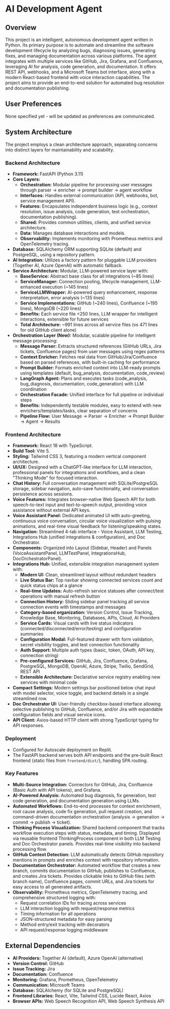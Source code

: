 # AI Development Agent

## Overview
This project is an intelligent, autonomous development agent written in Python. Its primary purpose is to automate and streamline the software development lifecycle by analyzing bugs, diagnosing issues, generating fixes, and managing documentation across various platforms. The agent integrates with multiple services like GitHub, Jira, Grafana, and Confluence, leveraging AI for analysis, code generation, and documentation. It offers REST API, webhooks, and a Microsoft Teams bot interface, along with a modern React-based frontend with voice interaction capabilities. The project aims to provide an end-to-end solution for automated bug resolution and documentation publishing.

## User Preferences
None specified yet - will be updated as preferences are communicated.

## System Architecture
The project employs a clean architecture approach, separating concerns into distinct layers for maintainability and scalability.

### Backend Architecture
-   **Framework:** FastAPI (Python 3.11)
-   **Core Layers:**
    -   **Orchestration:** Modular pipeline for processing user messages through parser → enricher → prompt builder → agent workflow
    -   **Interfaces:** Handles external communication (API, webhooks, bot, service management API).
    -   **Features:** Encapsulates independent business logic (e.g., context resolution, issue analysis, code generation, test orchestration, documentation publishing).
    -   **Shared:** Provides common utilities, clients, and unified service architecture.
    -   **Data:** Manages database interactions and models.
    -   **Observability:** Implements monitoring with Prometheus metrics and OpenTelemetry tracing.
-   **Database:** SQLAlchemy ORM supporting SQLite (default) and PostgreSQL, using a repository pattern.
-   **AI Integration:** Utilizes a factory pattern for pluggable LLM providers (Together AI, Azure OpenAI) with automatic fallback.
-   **Service Architecture:** Modular, LLM-powered service layer with:
    -   **BaseService:** Abstract base class for all integrations (~85 lines)
    -   **ServiceManager:** Connection pooling, lifecycle management, LLM-enhanced execution (~145 lines)
    -   **ServiceLLMWrapper:** AI-powered query enhancement, response interpretation, error analysis (~135 lines)
    -   **Service Implementations:** GitHub (~240 lines), Confluence (~195 lines), MongoDB (~220 lines)
    -   **Benefits:** Each service file <250 lines, LLM wrapper for intelligent interactions, extensible for future services
    -   **Total Architecture:** ~991 lines across all service files (vs 471 lines for old GitHub client alone)
-   **Orchestration Layer (New):** Modular, scalable pipeline for intelligent message processing:
    -   **Message Parser:** Extracts structured references (GitHub URLs, Jira tickets, Confluence pages) from user messages using regex patterns
    -   **Context Enricher:** Fetches real data from GitHub/Jira/Confluence based on parsed references, with built-in caching for performance
    -   **Prompt Builder:** Formats enriched context into LLM-ready prompts using templates (default, bug_analysis, documentation, code_review)
    -   **LangGraph Agent:** Plans and executes tasks (code_analysis, bug_diagnosis, documentation, code_generation) with LLM coordination
    -   **Orchestration Facade:** Unified interface for full pipeline or individual steps
    -   **Benefits:** Independently testable modules, easy to extend with new enrichers/templates/tasks, clear separation of concerns
    -   **Pipeline Flow:** User Message → Parser → Enricher → Prompt Builder → Agent → Results

### Frontend Architecture
-   **Framework:** React 18 with TypeScript.
-   **Build Tool:** Vite 5.
-   **Styling:** Tailwind CSS 3, featuring a modern vertical component architecture.
-   **UI/UX:** Designed with a ChatGPT-like interface for LLM interaction, professional panels for integrations and workflows, and a clean "Thinking Mode" for focused interaction.
-   **Chat History:** Full conversation management with SQLite/PostgreSQL storage, sidebar navigation, auto-save functionality, and conversation persistence across sessions.
-   **Voice Features:** Integrates browser-native Web Speech API for both speech-to-text input and text-to-speech output, providing voice assistance without external API keys.
-   **Voice Assistant Panel:** Dedicated animated UI with auto-greeting, continuous voice conversation, circular voice visualization with pulsing animations, and real-time visual feedback for listening/speaking states.
-   **Navigation:** Streamlined 4-tab interface - Voice Assistant, LLM Testing, Integrations Hub (unified integrations & configuration), and Doc Orchestrator.
-   **Components:** Organized into Layout (Sidebar, Header) and Panels (VoiceAssistantPanel, LLMTestPanel, IntegrationsHub, DocOrchestratorPanel).
-   **Integrations Hub:** Unified, extensible integration management system with:
    -   **Modern UI:** Clean, streamlined layout without redundant headers
    -   **Live Status Bar:** Top navbar showing connected services count and quick status chips at a glance
    -   **Real-time Updates:** Auto-refresh service statuses after connect/test operations with manual refresh button
    -   **Connection History:** Sliding sidebar panel tracking all service connection events with timestamps and messages
    -   **Category-based organization:** Version Control, Issue Tracking, Knowledge Base, Monitoring, Databases, APIs, Cloud, AI Providers
    -   **Service Cards:** Visual cards with live status indicators (connected/disconnected/error/testing) and configuration summaries
    -   **Configuration Modal:** Full-featured drawer with form validation, secret visibility toggles, and test connection functionality
    -   **Auth Support:** Multiple auth types (basic, token, OAuth, API key, connection string)
    -   **Pre-configured Services:** GitHub, Jira, Confluence, Grafana, PostgreSQL, MongoDB, OpenAI, Azure, Stripe, Twilio, SendGrid, REST API
    -   **Extensible Architecture:** Declarative service registry enabling new services with minimal code
-   **Compact Settings:** Modern settings bar positioned below chat input with model selector, voice toggle, and backend details in a single streamlined row.
-   **Doc Orchestrator UI:** User-friendly checkbox-based interface allowing selective publishing to GitHub, Confluence, and/or Jira with expandable configuration fields and visual service icons.
-   **API Client:** Axios-based HTTP client with strong TypeScript typing for API responses.

### Deployment
-   Configured for Autoscale deployment on Replit.
-   The FastAPI backend serves both API endpoints and the pre-built React frontend (static files from `frontend/dist/`), handling SPA routing.

### Key Features
-   **Multi-Source Integration:** Connectors for GitHub, Jira, Confluence (Basic Auth with API tokens), and Grafana.
-   **AI-Powered Analysis:** Automated bug diagnosis, fix generation, test code generation, and documentation generation using LLMs.
-   **Automated Workflows:** End-to-end processes for context enrichment, root cause analysis, code fix generation, pull request creation, and command-driven documentation orchestration (analysis → generation → commit → publish → ticket).
-   **Thinking Process Visualization:** Shared backend component that tracks workflow execution steps with status, metadata, and timing. Displayed via reusable frontend ThinkingProcess component in both LLM Testing and Doc Orchestrator panels. Provides real-time visibility into backend processing flow.
-   **GitHub Context Detection:** LLM automatically detects GitHub repository mentions in prompts and enriches context with repository information.
-   **Documentation Orchestrator:** Automated workflow that creates a new branch, commits documentation to GitHub, publishes to Confluence, and creates Jira tickets. Provides clickable links to GitHub files (with branch name), Confluence pages, commit URLs, and Jira tickets for easy access to all generated artifacts.
-   **Observability:** Prometheus metrics, OpenTelemetry tracing, and comprehensive structured logging with:
    -   Request correlation IDs for tracing across services
    -   LLM interaction logging with request/response metrics
    -   Timing information for all operations
    -   JSON-structured metadata for easy parsing
    -   Method entry/exit tracking with decorators
    -   API request/response logging middleware

## External Dependencies
-   **AI Providers:** Together AI (default), Azure OpenAI (alternative)
-   **Version Control:** GitHub
-   **Issue Tracking:** Jira
-   **Documentation:** Confluence
-   **Monitoring:** Grafana, Prometheus, OpenTelemetry
-   **Communication:** Microsoft Teams
-   **Database:** SQLAlchemy (for SQLite and PostgreSQL)
-   **Frontend Libraries:** React, Vite, Tailwind CSS, Lucide React, Axios
-   **Browser APIs:** Web Speech Recognition API, Web Speech Synthesis API